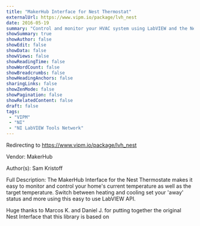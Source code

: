 ```yaml
---
title: "MakerHub Interface for Nest Thermostat"
externalUrl: https://www.vipm.io/package/lvh_nest
date: 2016-05-19
summary: "Control and monitor your HVAC system using LabVIEW and the Nest Thermostat."
showSummary: true
showAuthor: false
showEdit: false
showData: false
showViews: false
showReadingTime: false
showWordCount: false
showBreadcrumbs: false
showHeadingAnchors: false
sharingLinks: false
showZenMode: false
showPagination: false
showRelatedContent: false
draft: false
tags:
 - "VIPM"
 - "NI"
 - "NI LabVIEW Tools Network"
---
```


Redirecting to https://www.vipm.io/package/lvh_nest

Vendor: MakerHub

Author(s): Sam Kristoff
 
Full Description:
The MakerHub Interface for the Nest Thermostate makes it easy to monitor and control your home's current temperature as well as the target temperature. Switch between heating and cooling set your 'away' status and more using this easy to use LabVIEW API. 

Huge thanks to Marcos K. and Daniel J. for putting together the original Nest Interface that this library is based on